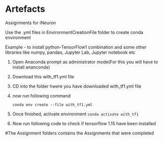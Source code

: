 # Artefacts
Assignments for iNeuron



Use the .yml files in EnvironmentCreationFile folder to create conda environment

Example - to install python-TensorFlow1 combination and some other libraries like numpy, pandas, Jupyter Lab, Jupyter notebook etc

1. Open Anaconda prompt as administrator mode(For this you will have to install ananconda)
2. Download this with_tf1.yml file
3. CD into the folder hwere you have downloaded with_tf1.yml file
4. now run following command
    
    `conda env create --file with_tf1.yml`
    
5. Once finished, activate environment
    `conda activate with_tf1`
    
6. Now run following code to check if tensorflow 1.15 have been installed


#The Assignment folders contains the Assignments that were completed
